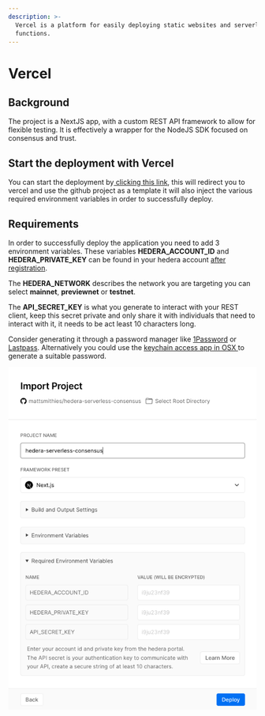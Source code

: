 ```yaml
---
description: >-
  Vercel is a platform for easily deploying static websites and serverless
  functions.
---
```


# Vercel

## Background

The project is a NextJS app, with a custom REST API framework to allow for flexible testing. It is effectively a wrapper for the NodeJS SDK focused on consensus and trust.

## Start the deployment with Vercel

You can start the deployment by[ clicking this link](https://vercel.com/new/git/external?repository-url=https%3A%2F%2Fgithub.com%2Ftrustenterprises%2Fhedera-serverless-api\&env=HEDERA\_ACCOUNT\_ID,HEDERA\_PRIVATE\_KEY,API\_SECRET\_KEY,HEDERA\_NETWORK\&envDescription=Enter%20your%20account%20id%20and%20private%20key%20from%20the%20hedera%20portal.%20The%20API%20secret%20is%20your%20authentication%20key%20to%20communicate%20with%20your%20API%2C%20create%20a%20secure%20string%20of%20at%20least%2010%20characters.\&envLink=https%3A%2F%2Fdocs.trust.enterprises%2Fdeployment%2Fenvironment-variables\&redirect-url=https%3A%2F%2Fdocs.trust.enterprises%2Frest-api%2Foverview), this will redirect you to vercel and use the github project as a template it will also inject the various required environment variables in order to successfully deploy.

## Requirements

In order to successfully deploy the application you need to add 3 environment variables. These variables **HEDERA\_ACCOUNT\_ID** and **HEDERA\_PRIVATE\_KEY** can be found in your hedera account [after registration](https://portal.hedera.com/register).

The **HEDERA\_NETWORK** describes the network you are targeting you can select **mainnet**, **previewnet** or **testnet**.

The **API\_SECRET\_KEY** is what you generate to interact with your REST client, keep this secret private and only share it with individuals that need to interact with it, it needs to be act least 10 characters long.

Consider generating it through a password manager like [1Password](https://1password.com) or [Lastpass](https://www.lastpass.com/). Alternatively you could use the [keychain access app in OSX ](https://en.wikipedia.org/wiki/Keychain\_\(software\))to generate a suitable password.

![The import project view with the request environment variables listed.](<../.gitbook/assets/Screenshot 2020-08-30 at 12.54.01.png>)
